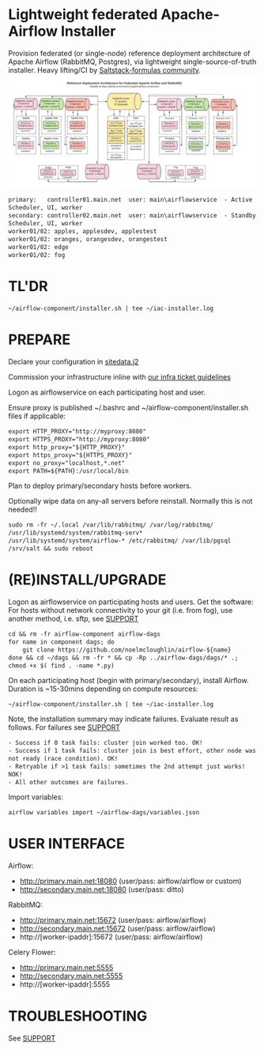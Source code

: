 # Lightweight federated Apache-Airflow Installer

Provision federated (or single-node) reference deployment architecture of Apache Airflow (RabbitMQ, Postgres), via lightweight single-source-of-truth installer. Heavy lifting/CI by [Saltstack-formulas community](https://github.com/saltstack-formulas).
![Airflow-Component](/templates/img/airflow-component.png?raw=true "Federated Airflow, Reference Deployment Architecture")

    primary:   controller01.main.net  user: main\airflowservice  - Active Scheduler, UI, worker
    secondary: controller02.main.net  user: main\airflowservice  - Standby Scheduler, UI, worker
    worker01/02: apples, applesdev, applestest
    worker01/02: oranges, orangesdev, orangestest
    worker01/02: edge
    worker01/02: fog

# TL'DR

    ~/airflow-component/installer.sh | tee ~/iac-installer.log

# PREPARE

Declare your configuration in [sitedata.j2](https://github.com/noelmcloughlin/airflow-component/blob/master/sitedata.j2)

Commission your infrastructure inline with [our infra ticket guidelines](https://github.com/noelmcloughlin/airflow-component/blob/master/INFRA.md)

Logon as airflowservice on each participating host and user.

Ensure proxy is published ~/.bashrc and ~/airflow-component/installer.sh files if applicable:

    export HTTP_PROXY="http://myproxy:8080"
    export HTTPS_PROXY="http://myproxy:8080"
    export http_proxy="${HTTP_PROXY}"
    export https_proxy="${HTTPS_PROXY}"
    export no_proxy="localhost,*.net"
    export PATH=${PATH}:/usr/local/bin

Plan to deploy primary/secondary hosts before workers.

Optionally wipe data on any-all servers before reinstall. Normally this is not needed!!

    sudo rm -fr ~/.local /var/lib/rabbitmq/ /var/log/rabbitmq/ /usr/lib/systemd/system/rabbitmq-serv* /usr/lib/systemd/system/airflow-* /etc/rabbitmq/ /var/lib/pgsql /srv/salt && sudo reboot


# (RE)INSTALL/UPGRADE

Logon as airflowservice on participating hosts and users. Get the software: For hosts without network connectivity to your git (i.e. from fog), use another method, i.e. sftp, see [SUPPORT](https://github.com/noelmcloughlin/airflow-component/blob/master/SUPPORT.md)

    cd && rm -fr airflow-component airflow-dags
    for name in component dags; do
        git clone https://github.com/noelmcloughlin/airflow-${name}
    done && cd ~/dags && rm -fr * && cp -Rp ../airflow-dags/dags/* .; chmod +x $( find . -name *.py)

On each participating host (begin with primary/secondary), install Airflow. Duration is ~15-30mins depending on compute resources:

    ~/airflow-component/installer.sh | tee ~/iac-installer.log

Note, the installation summary may indicate failures. Evaluate result as follows. For failures see [SUPPORT](https://github.com/noelmcloughlin/airflow-component/blob/master/SUPPORT.md)

    - Success if 0 task fails: cluster join worked too. OK!
    - Success if 1 task fails: cluster join is best effort, other node was not ready (race condition). OK!
    - Retryable if >1 task fails: sometimes the 2nd attempt just works! NOK!
    - All other outcomes are failures.

Import variables:

    airflow variables import ~/airflow-dags/variables.json

# USER INTERFACE

Airflow:
- http://primary.main.net:18080    (user/pass: airflow/airflow or custom)
- http://secondary.main.net:18080  (user/pass: ditto)

RabbitMQ:
- http://primary.main.net:15672    (user/pass: airflow/airflow)
- http://secondary.main.net:15672  (user/pass: airflow/airflow)
- http://[worker-ipaddr]:15672           (user/pass: airflow/airflow)

Celery Flower:
- http://primary.main.net:5555
- http://secondary.main.net:5555
- http://[worker-ipaddr]:5555

# TROUBLESHOOTING

See [SUPPORT](https://github.com/noelmcloughlin/airflow-component/blob/master/SUPPORT.md)

